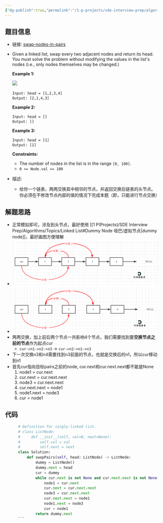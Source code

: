 ```yaml
---
{"dg-publish":true,"permalink":"/1-p-projects/sde-interview-prep/algorithms/leetcode/24-swap-nodes-in-pairs/","tags":["Leetcode/Medium","Leetcode/代码随想录"],"noteIcon":"1"}
---
```


## 题目信息

- 链接: [swap-nodes-in-pairs](https://leetcode.cn/problems/swap-nodes-in-pairs/)
- Given a linked list, swap every two adjacent nodes and return its head. You must solve the problem without modifying the values in the list's nodes (i.e., only nodes themselves may be changed.)
  
  **Example 1:**
  
  ![](https://assets.leetcode.com/uploads/2020/10/03/swap_ex1.jpg)
  
  ```
  Input: head = [1,2,3,4]
  Output: [2,1,4,3]
  
  ```
  
  **Example 2:**
  
  ```
  Input: head = []
  Output: []
  
  ```
  
  **Example 3:**
  
  ```
  Input: head = [1]
  Output: [1]
  
  ```
  
  **Constraints:**
	- The number of nodes in the list is in the range `[0, 100]`.
	- `0 <= Node.val <= 100`

- 描述:
	- 给你一个链表，两两交换其中相邻的节点，并返回交换后链表的头节点。你必须在不修改节点内部的值的情况下完成本题（即，只能进行节点交换）

## 解题思路

- 正常模拟即可，涉及到头节点，最好使用 [[1 P(Projects)/SDE Interview Prep/Algorithms/Topics/Linked List#Dummy Node 哑巴/虚拟节点\|dummy node]]，最好画图方便理解
- ![image.png](https://raw.githubusercontent.com/williamlwclwc/Picgo-IHS/main/img/24-fig1.png)
- ![image.png](https://raw.githubusercontent.com/williamlwclwc/Picgo-IHS/main/img/24-swap-fig2.png)
- 两两交换，加上前后两个节点一共影响4个节点，我们需要找到要**交换节点之前的节点**作为起点cur
	- `cur->n1->n2->n3` -> `cur->n2->n1->n3`
- 下一次交换n3和n4需要找到n3前面的节点，也就是交换后的n1，所以cur移动到n1
- 首先cur指向目标pairs之前的node, cur.next和cur.next.next都不能是None
	1. node1 = cur.next
	2. cur.next = cur.next.next
	3. node3 = cur.next.next
	4. cur.next.next = node1
	5. node1.next = node3
	6. cur = node1

## 代码

```python
	  # Definition for singly-linked list.
	  # class ListNode:
	  #     def __init__(self, val=0, next=None):
	  #         self.val = val
	  #         self.next = next
	  class Solution:
	      def swapPairs(self, head: ListNode) -> ListNode:
	          dummy = ListNode()
	          dummy.next = head
	          cur = dummy
	          while cur.next is not None and cur.next.next is not None:
	              node1 = cur.next
	              cur.next = cur.next.next
	              node3 = cur.next.next
	              cur.next.next = node1
	              node1.next = node3
	              cur = node1
	          return dummy.next
	  ```